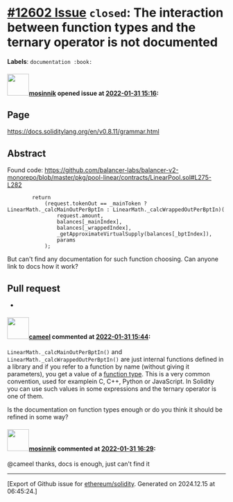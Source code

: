 # [\#12602 Issue](https://github.com/ethereum/solidity/issues/12602) `closed`: The interaction between function types and the ternary operator is not documented
**Labels**: `documentation :book:`


#### <img src="https://avatars.githubusercontent.com/u/3997045?v=4" width="50">[mosinnik](https://github.com/mosinnik) opened issue at [2022-01-31 15:16](https://github.com/ethereum/solidity/issues/12602):

## Page

https://docs.soliditylang.org/en/v0.8.11/grammar.html

## Abstract

Found code: https://github.com/balancer-labs/balancer-v2-monorepo/blob/master/pkg/pool-linear/contracts/LinearPool.sol#L275-L282
```
        return
            (request.tokenOut == _mainToken ? LinearMath._calcMainOutPerBptIn : LinearMath._calcWrappedOutPerBptIn)(
                request.amount,
                balances[_mainIndex],
                balances[_wrappedIndex],
                _getApproximateVirtualSupply(balances[_bptIndex]),
                params
            );
```

But can't find any documentation for such function choosing. Can anyone link to docs how it work?

## Pull request
-


#### <img src="https://avatars.githubusercontent.com/u/137030?v=4" width="50">[cameel](https://github.com/cameel) commented at [2022-01-31 15:44](https://github.com/ethereum/solidity/issues/12602#issuecomment-1025919713):

`LinearMath._calcMainOutPerBptIn()` and `LinearMath._calcWrappedOutPerBptIn()` are just internal functions defined in a library and if you refer to a function by name (without giving it parameters), you get a value of a [function type](https://docs.soliditylang.org/en/latest/types.html#function-types). This is a very common convention, used for examplein C, C++, Python or JavaScript. In Solidity you can use such values in some expressions and the ternary operator is one of them.

Is the documentation on function types enough or do you think it should be refined in some way?

#### <img src="https://avatars.githubusercontent.com/u/3997045?v=4" width="50">[mosinnik](https://github.com/mosinnik) commented at [2022-01-31 16:29](https://github.com/ethereum/solidity/issues/12602#issuecomment-1025967224):

@cameel thanks, docs is enough, just can't find it


-------------------------------------------------------------------------------



[Export of Github issue for [ethereum/solidity](https://github.com/ethereum/solidity). Generated on 2024.12.15 at 06:45:24.]
